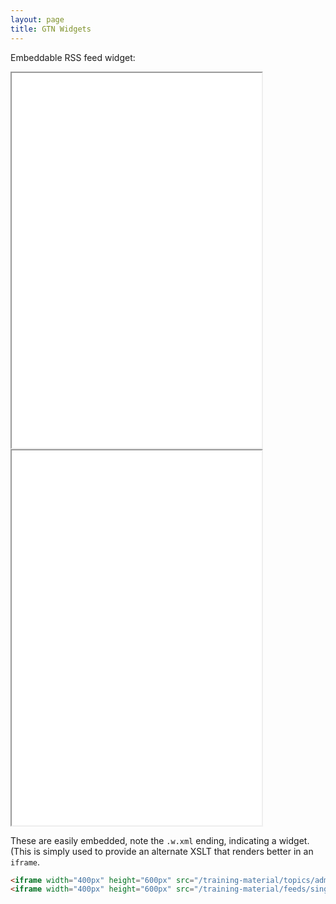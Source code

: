 ```yaml
---
layout: page
title: GTN Widgets
---
```


Embeddable RSS feed widget:



<iframe width="400px" height="600px" src="/training-material/topics/admin/feed.w.xml"></iframe>

<iframe width="400px" height="600px" src="/training-material/feeds/single-cell-month.w.xml"></iframe>

These are easily embedded, note the `.w.xml` ending, indicating a widget. (This is simply used to provide an alternate XSLT that renders better in an `iframe`.

```html
<iframe width="400px" height="600px" src="/training-material/topics/admin/feed.w.xml"></iframe>
<iframe width="400px" height="600px" src="/training-material/feeds/single-cell-month.w.xml"></iframe>
```
